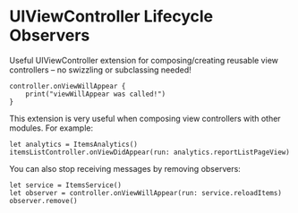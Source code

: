 # UIViewController Lifecycle Observers

Useful UIViewController extension for composing/creating reusable view controllers – no swizzling or subclassing needed!

```
controller.onViewWillAppear {
    print("viewWillAppear was called!")
}
```

This extension is very useful when composing view controllers with other modules. For example:

```
let analytics = ItemsAnalytics()
itemsListController.onViewDidAppear(run: analytics.reportListPageView)
```

You can also stop receiving messages by removing observers:

```
let service = ItemsService()
let observer = controller.onViewWillAppear(run: service.reloadItems)
observer.remove()
```
